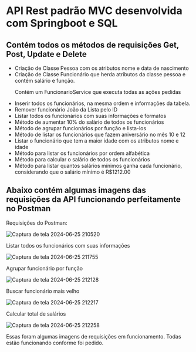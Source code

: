 <h1>API Rest padrão MVC desenvolvida com Springboot e SQL</h1>
<h2>Contém todos os métodos de requisições Get, Post, Update e Delete</h2>

<ul>
  <Li>Criação de Classe Pessoa com os atributos nome e data de nascimento</Li>
  <Li>Criação de Classe Funcionário que herda atributos da classe pessoa e contém salário e função.</Li>
</ul>
<ul>
  <p>Contém um FuncionarioService que executa todas as ações pedidas</p>
  <Li>Inserir todos os funcionários, na mesma ordem e informações da tabela.</Li>
  <Li>Remover funcionário João da Lista pelo ID</Li>
  <Li>Listar todos os funcionários com suas informações e formatos</Li>
  <Li>Método de aumentar 10% do salário de todos os funcionários</Li>
  <Li>Método de agrupar funcionários por função e lista-los</Li>
  <Li>Método de listar os funcionários que fazem aniversário no mês 10 e 12</Li>
  <li>Listar o funcionário que tem a maior idade com os atributos nome e idade</li>
  <li>Método para listar os funcionários por ordem alfabética</li>
  <li>Método para calcular o salário de todos os funcionários</li>
  <li>Método para listar quantos salários mínimos ganha cada funcionário, considerando que o salário mínimo é R$1212.00</li>
</ul>

<h2>Abaixo contém algumas imagens das requisições da API funcionando perfeitamente no Postman</h2>
<p>Requisições do Postman:</p>

![Captura de tela 2024-06-25 210520](https://github.com/VitorLucasX/api_iniflex/assets/126624364/6ef95460-71c4-40ed-b392-4e2b35cbfd98)

<p>Listar todos os funcionários com suas informações</p>

![Captura de tela 2024-06-25 211755](https://github.com/VitorLucasX/api_iniflex/assets/126624364/770128af-6e54-4609-9397-e14b88984478)

<p>Agrupar funcionário por função</p>

![Captura de tela 2024-06-25 212128](https://github.com/VitorLucasX/api_iniflex/assets/126624364/d58e16ba-1c9b-40a5-83e4-db841ff1738d)

<p>Buscar funcionário mais velho</p>

![Captura de tela 2024-06-25 212217](https://github.com/VitorLucasX/api_iniflex/assets/126624364/051813a2-ace4-49ba-b96a-ae84d38d55f3)

<p>Calcular total de salários</p>

![Captura de tela 2024-06-25 212258](https://github.com/VitorLucasX/api_iniflex/assets/126624364/88298e58-de5e-459c-bf40-4934c594dd8c)

<p>Essas foram algumas imagens de requisições em funcionamento. Todas estão funcionando conforme foi pedido.</p>





